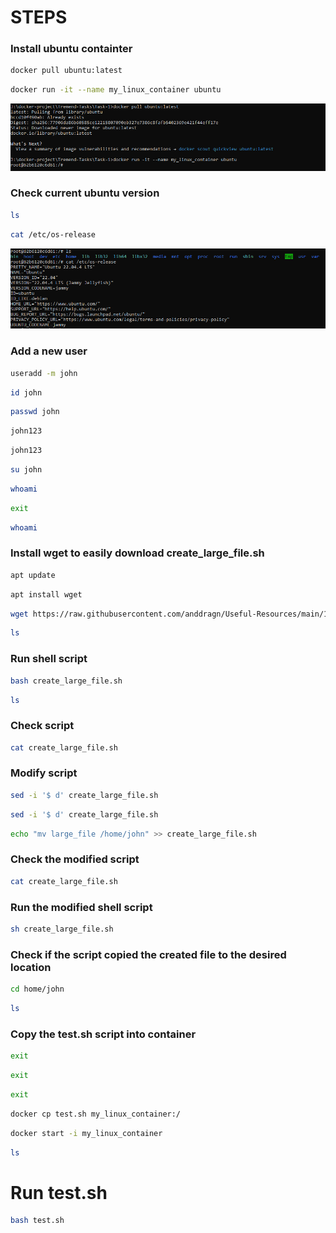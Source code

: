 # STEPS
### Install ubuntu containter
```sh
docker pull ubuntu:latest
```

```sh
docker run -it --name my_linux_container ubuntu
```

![Install-Ubuntu-Containter](https://github.com/sebimih13/Tremend-Tasks/blob/main/Task-1/resources/Install-Ubuntu-Containter.PNG)

### Check current ubuntu version
```sh
ls
```
```sh
cat /etc/os-release
```

![Install-Ubuntu-Containter](https://github.com/sebimih13/Tremend-Tasks/blob/main/Task-1/resources/current-ubuntu-version.PNG)

### Add a new user
```sh
useradd -m john
```
```sh
id john
```
```sh
passwd john
```
```sh
john123
```
```sh
john123
```
```sh
su john
```
```sh
whoami
```
```sh
exit
```
```sh
whoami
```

### Install wget to easily download create_large_file.sh
```sh
apt update
```
```sh
apt install wget
```
```sh
wget https://raw.githubusercontent.com/anddragn/Useful-Resources/main/1-linux/create_large_file.sh
```
```sh
ls
```

### Run shell script
```sh
bash create_large_file.sh
```
```sh
ls
```

### Check script
```sh
cat create_large_file.sh
```

### Modify script
```sh
sed -i '$ d' create_large_file.sh
```
```sh
sed -i '$ d' create_large_file.sh
```
```sh
echo "mv large_file /home/john" >> create_large_file.sh
```

### Check the modified script
```sh
cat create_large_file.sh
```

### Run the modified shell script
```sh
sh create_large_file.sh
```

### Check if the script copied the created file to the desired location
```sh
cd home/john
```
```sh
ls
```

### Copy the test.sh script into container
```sh
exit
```
```sh
exit
```
```sh
exit
```
```sh
docker cp test.sh my_linux_container:/
```
```sh
docker start -i my_linux_container
```
```sh
ls
```

# Run test.sh
```sh
bash test.sh
```


